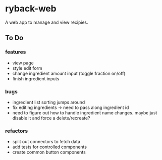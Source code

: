 # ryback-web
A web app to manage and view recipies. 

## To Do
### features
* view page
* style edit form
* change ingredient amount input (toggle fraction on/off)
* finish ingredient inputs
### bugs
* ingredient list sorting jumps around
* fix editing ingredients -> need to pass along ingredient id
* need to figure out how to handle ingredient name changes. maybe just disable it and force a delete/recreate?

### refactors
* split out connectors to fetch data
* add tests for controlled components
* create common button components